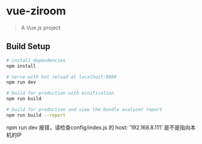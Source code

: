 # vue-ziroom

> A Vue.js project

## Build Setup

``` bash
# install dependencies
npm install

# serve with hot reload at localhost:8080
npm run dev

# build for production with minification
npm run build

# build for production and view the bundle analyzer report
npm run build --report
```

npm run dev 报错，请检查config/index.js 的    host: '192.168.8.111' 是不是指向本机的IP
